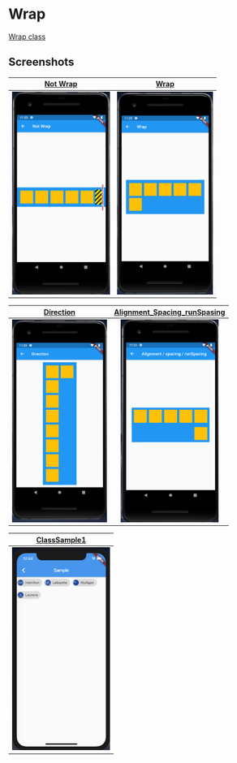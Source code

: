 # Wrap

[Wrap class](https://api.flutter.dev/flutter/widgets/Wrap-class.html)

## Screenshots

|[Not Wrap](lib/pages/no_wrap.dart)|[Wrap](lib/pages/wrap.dart)|
|:-:|:-:|
|<img src="./screenshots/NotWrap.png" height="400" alt="Screenshot"/>|<img src="./screenshots/Wrap.png" height="400" alt="Screenshot"/>|

|[Direction](lib/pages/wrap_direction.dart)|[Alignment_Spacing_runSpasing](lib/pages/wrap_alignment.dart)|
|:-:|:-:|
|<img src="./screenshots/Direction.png" height="400" alt="Screenshot"/>|<img src="./screenshots/Alignment_Spacing_runSpasing.png" height="400" alt="Screenshot"/>|

|[ClassSample1](lib/pages/class_sample1.dart)|
|:-:|
|<img src="./screenshots/Sample1.png" height="400" alt="Screenshot"/>|
